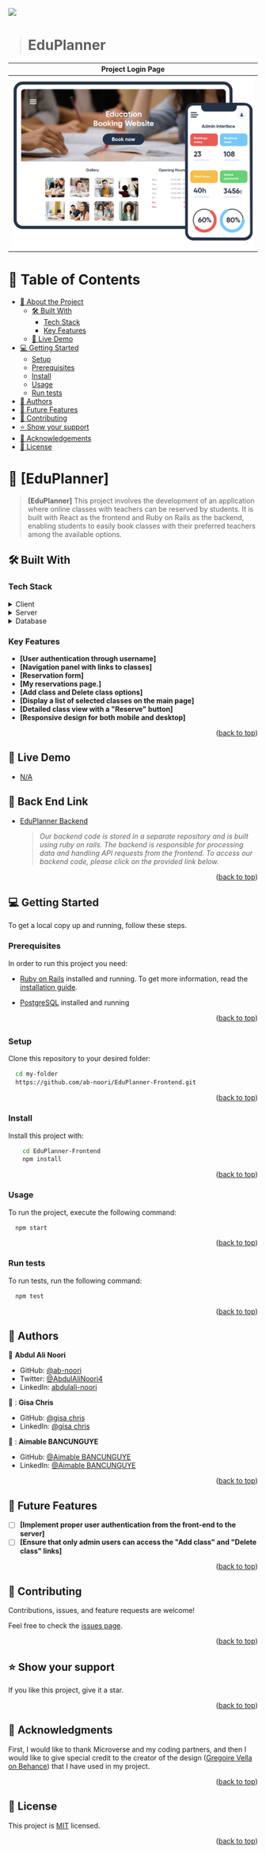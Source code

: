 ![](https://img.shields.io/badge/Microverse-blueviolet)

> # EduPlanner

| Project Login Page |
|---------------------------------------|
|<div align="center" width="auto"><img alt="Finance-Tracker login" src="src/assets/images/project-image.png"/></div>|



<a name="readme-top"></a>

<!-- TABLE OF CONTENTS -->

# 📗 Table of Contents

- [📖 About the Project](#about-project)
  - [🛠 Built With](#built-with)
    - [Tech Stack](#tech-stack)
    - [Key Features](#key-features)
   - [🚀 Live Demo](#live-demo)
- [💻 Getting Started](#getting-started)
  - [Setup](#setup)
  - [Prerequisites](#prerequisites)
  - [Install](#install)
  - [Usage](#usage)
  - [Run tests](#run-tests)
- [👥 Authors](#authors)
- [🔭 Future Features](#future-features)
- [🤝 Contributing](#contributing)
- [⭐️ Show your support](#support)
- [🙏 Acknowledgements](#acknowledgements)
- [📝 License](#license)

<!-- PROJECT DESCRIPTION -->

# 📖 [EduPlanner] <a name="about-project"></a>

> **[EduPlanner]** This project involves the development of an application where online classes with teachers can be reserved by students. It is built with React as the frontend and Ruby on Rails as the backend, enabling students to easily book classes with their preferred teachers among the available options.
## 🛠 Built With <a name="built-with"></a>

### Tech Stack <a name="tech-stack"></a>

<details>
  <summary>Client</summary>
  <ul>
    <li><a href="https://www.w3schools.com/html/default.asp">HTML</a></li>
    <li><a href="https://www.w3schools.com/css/default.asp">CSS</a></li>
    <li><a href="https://getbootstrap.com/">Bootstrap</a></li>
    <li><a href="https://react.dev/learn">React</a></li>
  </ul>
</details>

<details>
  <summary>Server</summary>
  <ul>
    <li><a href="https://www.ruby-lang.org/en/">Ruby</a></li>
    <li><a href="https://guides.rubyonrails.org/">Ruby on Rails</a></li>
  </ul>
</details>

<details>
<summary>Database</summary>
  <ul>
    <li><a href="https://www.postgresql.org/">PostgreSQL</a></li>
  </ul>
</details>

<!-- Features -->

### Key Features <a name="key-features"></a>

- **[User authentication through username]**
- **[Navigation panel with links to classes]**
- **[Reservation form]**
- **[My reservations page.]**
- **[Add class and Delete class options]**
- **[Display a list of selected classes on the main page]**
- **[Detailed class view with a "Reserve" button]**
- **[Responsive design for both mobile and desktop]**

<p align="right">(<a href="#readme-top">back to top</a>)</p>

## 🚀 Live Demo <a name="live-demo"></a>
 - [N/A]()

## 🔗 Back End Link <a name="documentation"></a>
- [EduPlanner Backend](https://github.com/ab-noori/EduPlanner-Backend)
  
  > _Our backend code is stored in a separate repository and is built using ruby on rails. The backend is responsible for processing data and handling API requests from the frontend. To access our backend code, please click on the provided link below._

 
<p align="right">(<a href="#readme-top">back to top</a>)</p>

<!-- GETTING STARTED -->

## 💻 Getting Started <a name="getting-started"></a>

To get a local copy up and running, follow these steps.

### Prerequisites

In order to run this project you need:
- [Ruby on Rails](https://rubyonrails.org/) installed and running. To get more information, read the [installation guide](https://guides.rubyonrails.org/).

- [PostgreSQL](https://www.postgresql.org/) installed and running

<p align="right">(<a href="#readme-top">back to top</a>)</p>

##

### Setup

Clone this repository to your desired folder:

```sh
  cd my-folder
  https://github.com/ab-noori/EduPlanner-Frontend.git
```
<p align="right">(<a href="#readme-top">back to top</a>)</p>

### Install

Install this project with:

```sh
    cd EduPlanner-Frontend
    npm install
```
<p align="right">(<a href="#readme-top">back to top</a>)</p>

### Usage

To run the project, execute the following command:

```sh
  npm start
```
<p align="right">(<a href="#readme-top">back to top</a>)</p>

### Run tests

To run tests, run the following command:

```sh
  npm test
```
<p align="right">(<a href="#readme-top">back to top</a>)</p>

<!-- AUTHORS -->

## 👥 Authors <a name="authors"></a>

👤 **Abdul Ali Noori**

- GitHub: [@ab-noori](https://github.com/ab-noori)
- Twitter: [@AbdulAliNoori4](https://twitter.com/AbdulAliNoori4)
- LinkedIn: [abdulali-noori](https://www.linkedin.com/in/abdulali-noori)

👤 : **Gisa Chris**

- GitHub: [@gisa chris](https://github.com/gisachris)
- LinkedIn: [@gisa chris](https://linkedin.com/in/gisa-chris/)

👤 : **Aimable BANCUNGUYE**

- GitHub: [@Aimable BANCUNGUYE](https://github.com/BANCUNGUYE66)
- LinkedIn: [@Aimable BANCUNGUYE](https://www.linkedin.com/in/aimable-bancunguye-aba703143/)

<p align="right">(<a href="#readme-top">back to top</a>)</p>

<!-- FUTURE FEATURES -->

## 🔭 Future Features <a name="future-features"></a>
- [ ] **[Implement proper user authentication from the front-end to the server]**
- [ ] **[Ensure that only admin users can access the "Add class" and "Delete class" links]**

<p align="right">(<a href="#readme-top">back to top</a>)</p>

<!-- CONTRIBUTING -->

## 🤝 Contributing <a name="contributing"></a>

  Contributions, issues, and feature requests are welcome!

  Feel free to check the [issues page](https://github.com/ab-noori/EduPlanner-Frontend/issues/new).

<p align="right">(<a href="#readme-top">back to top</a>)</p>

<!-- SUPPORT -->

## ⭐️ Show your support <a name="support"></a>

  If you like this project, give it a star.

<p align="right">(<a href="#readme-top">back to top</a>)</p>

<!-- ACKNOWLEDGEMENTS -->

## 🙏 Acknowledgments <a name="acknowledgements"></a>

  First, I would like to thank Microverse and my coding partners, and then I would like to give special credit to the creator of the design ([Gregoire Vella on Behance](https://www.behance.net/gregoirevella)) that I have used in my project.

<p align="right">(<a href="#readme-top">back to top</a>)</p>


## 📝 License <a name="license"></a>

This project is [MIT](./LICENSE) licensed.

<p align="right">(<a href="#readme-top">back to top</a>)</p>

